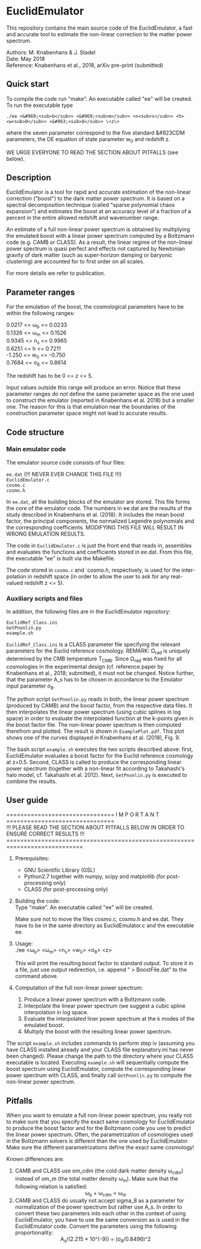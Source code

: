 # EuclidEmulator
This repository contains the main source code of the EuclidEmulator, a fast and accurate tool to estimate the non-linear correction to the matter power spectrum.

Authors:   M. Knabenhans & J. Stadel<br/>
Date:      May 2018<br/>
Reference: Knabenhans et al., 2018, arXiv pre-print (submitted)<br/>

## Quick start
To compile the code run "make". An executable called "ee" will be created. To run the executable type 

`./ee <&#969;<sub>b</sub>> <&#969;<sub>m</sub>> <n<sub>s</sub>> <h> <w<sub>0</sub>> <&#963;<sub>8</sub>> \<z\>`

where the seven parameter correspond to the five standard &#923CDM parameters, the DE equation of state parameter w<sub>0</sub> and redshift z.

WE URGE EVERYONE TO READ THE SECTION ABOUT PITFALLS (see below).

## Description
EuclidEmulator is a tool for rapid and accurate estimation of the
non-linear correction ("boost") to the dark matter power spectrum.
It is based on a spectral decomposition technique (called "sparse
polynomial chaos expansion") and estimates the boost at an accuracy
level of a fraction of a percent in the entire allowed redshift and
wavenumber range.

An estimate of a full non-linear power spectrum is obtained by
multiplying the emulated boost with a linear power spectrum computed
by a Boltzmann code (e.g. CAMB or CLASS). As a result, the linear
regime of the non-linear power spectrum is quasi perfect and effects
not captured by Newtonian gravity of dark matter (such as super-horizon
damping or baryonic clustering) are accounted for to first order on
all scales.

For more details we refer to publication.

## Parameter ranges
For the emulation of the boost, the cosmological parameters have to be
within the following ranges:

0.0217 <= &#969;<sub>b</sub>    <= 0.0233<br/>
0.1326 <= &#969;<sub>m</sub>    <= 0.1526<br/>
0.9345 <= n<sub>s</sub>     <= 0.9965<br/>
0.6251 <= h       <= 0.7211<br/>
-1.250 <= w<sub>0</sub>     <= -0.750<br/>
0.7684 <= &#963;<sub>8</sub> <= 0.8614<br/>

The redshift has to be 0 <= z <= 5.

Input values outside this range will produce an error. Notice that these parameter ranges do *not* define the same parameter space as the one used to construct the emulator (reported in Knabenhans et al. 2018) but a smaller one. The reason for this is that emulation near the boundaries of the construction parameter space might not lead to accurate results.

## Code structure
### Main emulator code
The emulator source code consists of four files:

`ee.dat` (!!! NEVER EVER CHANGE THIS FILE !!!)<br/>
`EuclidEmulator.c`<br/>
`cosmo.c`<br/>
`cosmo.h`<br/>

In `ee.dat`, all the building blocks of the emulator are stored. This file
forms the core of the emulator code. The numbers in ee.dat are the results
of the study described in Knabenhans et al. (2018). It includes the mean
boost factor, the principal components, the normalized Legendre polynomials
and the corresponding coefficients. MODIFYING THIS FILE WILL RESULT IN WRONG
EMULATION RESULTS.

The code in `EuclidEmulator.c` is just the front end that reads in, assembles and evaluates
the functions and coefficients stored in ee.dat. From this file, the executable
"ee" is built via the Makefile.

The code stored in `cosmo.c` and `cosmo.h, respectively, is used for the inter-
polation in redshift space (in order to allow the user to ask for any real-
valued redshift z <= 5).

### Auxiliary scripts and files
In addition, the following files are in the EuclidEmulator repository:

`EuclidRef_Class.ini`<br/>
`GetPnonlin.py`<br/>
`example.sh`<br/>

`EuclidRef_Class.ini` is a CLASS parameter file specifying the relevant parameters for the Euclid reference cosmology. REMARK: &#937;<sub>rad</sub> is uniquely determined by the CMB temperature T<sub>CMB</sub>. Since &#937;<sub>rad</sub> was fixed for all cosmologies in the experimental design (cf. reference paper by Knabenhans et al., 2018; submitted), it must not be changed. Notice further, that the parameter A_s has to be chosen in accordance to the Emulator input parameter &#963;<sub>8</sub>. 

The python script `GetPnonlin.py` reads in both, the linear power spectrum (produced by CAMB) and the boost factor, from the respective data files. It then interpolates the linear power spectrum (using cubic splines in log space) in order to evaluate the interpolated function at the k-points given in the boost factor file. The non-linear power spectrum is then computed therefrom and plotted. The result is shown in `ExamplePlot.pdf`. This plot shows one of the curves displayed in Knabenhans et al. (2018), Fig. 9.

The bash script `example.sh` executes the two scripts described above: first, EuclidEmulator evaluates a boost factor for the Euclid reference cosmology at z=0.5. Second, CLASS is called to produce the corresponding linear power spectrum (together with a non-linear fit according to Takahashi's halo model, cf. Takahashi et al. 2012). Next, `GetPnonlin.py` is executed to combine the results.

## User guide

=============================== I M P O R T A N T ===============================<br/>
!!! PLEASE READ THE SECTION ABOUT PITFALLS BELOW IN ORDER TO ENSURE CORRECT RESULTS !!!
============================================================================<br/>

1. Prerequisites:<br/>
   * GNU Scientific Library (GSL)
   * Python2.7 together with numpy, scipy and matplotlib (for post-processing only)
   * CLASS (for post-processing only)
   
2. Building the code:<br/>
   Type "make". An executable called "ee" will be created.

   Make sure not to move the files cosmo.c, cosmo.h and ee.dat.
   They have to be in the same directory as EuclidEmulator.c and
   the executable ee.

3. Usage:<br/>
   ./ee <&#969;<sub>b</sub>> <&#969;<sub>m</sub>> <n<sub>s</sub>> <h> <w<sub>0</sub>> <&#963;<sub>8</sub>> \<z\>

   This will print the resulting boost factor to standard output. To store
   it in a file, just use output redirection, i.e. append " > BoostFile.dat"
   to the command above.

4. Computation of the full non-linear power spectrum:<br/>
   1. Produce a linear power spectrum with a Boltzmann code.
   2. Interpolate the linear power spectrum (we suggest a cubic spline interpolation in log space.
   3. Evaluate the interpolated liner power spectrum at the k modes of the emulated boost.
   4. Multiply the boost with the resulting linear power spectrum.

The script `example.sh` includes commands to perform step iv (assuming you have CLASS installed already and your CLASS file explanatory.ini has never been changed). Please change the path to the directory where your CLASS executable is located. Executing `example.sh` will sequentially compute the boost spectrum using EuclidEmulator, compute the corresponding linear power spectrum with CLASS, and finally call `GetPnonlin.py` to compute the non-linear power spectrum.

## Pitfalls

When you want to emulate a full non-linear power spectrum, you really not to make sure that you specify the exact same cosmology for EuclidEmulator to produce the boost factor and for the Boltzmann code you use to predict the linear power spectrum. Often, the parametrization of cosmologies used in the Boltzmann solvers is different than the one used by EuclidEmulator. Make sure the different parametrizations define the exact same cosmology!

Known differences are:
<ol>
<li> CAMB and CLASS use om_cdm (the cold dark matter density &#969;<sub>cdm</sub>) instead of om_m (the total matter density &#969;<sub>m</sub>). Make sure that the following relation is satisfied: 
<div align="center">&#969<sub>b</sub> + &#969<sub>cdm</sub> = &#969<sub>m</sub> </div>
<li>CAMB and CLASS do usually not accept sigma_8 as a parameter for normalization of the power spectrum but rather use A_s. In order to convert these two parameters into each other in the context of using EuclidEmulator, you have to use the same conversion as is used in the EuclidEmulator code. Convert the parameters using the following proportionality:<br/>
<div align="center"> A<sub>s</sub>/(2.215 * 10^(-9)) = (&#963;<sub>8</sub>/0.8496)^2
<ol/>
